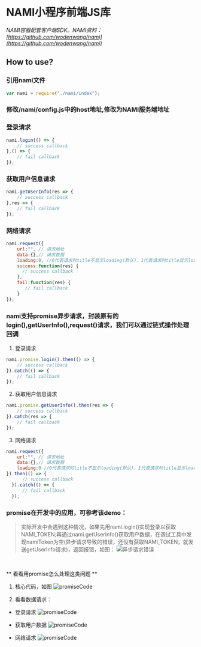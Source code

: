 # NAMI小程序前端JS库

*NAMI容器配套客户端SDK。NAMI资料：[https://github.com/wodenwang/nami](https://github.com/wodenwang/nami)*

## How to use?

### 引用nami文件

```javascript
var nami = require("./nami/index"); 
```

### 修改/nami/config.js中的host地址,修改为NAMI服务端地址

### 登录请求
```javascript
nami.login(() => {
    // success callback
},() => {
    // fail callback
});
```

### 获取用户信息请求
```javascript
nami.getUserInfo(res => {
    // success callback
},res => {
    // fail callback
});
```

### 网络请求
```javascript
nami.request({
    url:"", // 请求地址
    data:{},// 请求数据
    loading:0, //0代表请求时title不显示loading(默认)，1代表请求时title显示loading
    success:function(res) {
      // success callback
    },
    fail:function(res) {
       // fail callback
    }
});
```

### **nami支持promise异步请求**，封装原有的login(),getUserInfo(),request()请求，我们可以通过链式操作处理回调

1. 登录请求
```javascript
nami.promise.login().then(() => {
    // success callback
}).catch(() => {
    // fail callback        
});
```

2. 获取用户信息请求
```javascript
nami.promise.getUserInfo().then(res => {
    // success callback
}).catch(res => {
    // fail callback        
});
```

3. 网络请求
```javascript
nami.request({
    url:"", // 请求地址
    data:{},// 请求数据
    loading:0 //0代表请求时title不显示loading(默认)，1代表请求时title显示loading
}).then(() => {
      // success callback
  }).catch(() => {
      // fail callback        
  });
```

### promise在开发中的应用，可参考该demo：
> 实际开发中会遇到这种情况，如果先用nami.login()实现登录以获取NAMI_TOKEN;再通过nami.getUserInfo()获取用户数据，在调试工具中发现namiToken为空(异步请求导致的错误，还没有获取NAMI_TOKEN，就发送getUserInfo请求)，返回报错，如图：
![异步请求错误](https://github.com/wodenwang/nami-client/images/asyncError.png)

<br />

** 看看用promise怎么处理这类问题 **

1. 核心代码，如图
![promiseCode](https://github.com/wodenwang/nami-client/images/promiseCode.png)

2. 看看数据请求：
* 登录请求
![promiseCode](https://github.com/wodenwang/nami-client/images/step1.png)

* 获取用户数据
![promiseCode](https://github.com/wodenwang/nami-client/images/step2.png)

* 网络请求
![promiseCode](https://github.com/wodenwang/nami-client/images/step3.png)